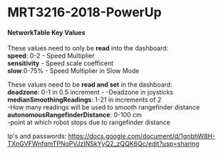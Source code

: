 # MRT3216-2018-PowerUp

#### **NetworkTable Key Values**
These values need to only be **read** into the dashboard:  
**speed**: 0-2 - Speed Multiplier  
**sensitivity** - Speed scale coefficent  
**slow**:0-75% - Speed Multiplier in Slow Mode  


These values need to be **read and set** in the dashboard:<br>
**deadzone**: 0-1 in 0.5 increment -
-Deadzone in joysticks  
**medianSmoothingReadings**: 1-21 in increments of 2  
-How many readings will be used to smooth rangefinder distance  
**autonomousRangefinderDistance**: 0-100 cm  
-point at which robot stops due to rangefinder distance  


Ip's and passwords: https://docs.google.com/document/d/1gnbhW8H-TXnGVFWnfqmTPNoPVJzINSkYyQ2_zQQK6Qc/edit?usp=sharing
